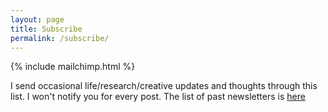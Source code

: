 ```yaml
---
layout: page
title: Subscribe
permalink: /subscribe/
---
```


<html>
{% include mailchimp.html %}

I send occasional life/research/creative updates and thoughts through this list. I won't notify you for every post. The list of past newsletters is <a href="https://jeffreyfossett.com/2024/07/10/newsletter-db.html">here</a>
</html>